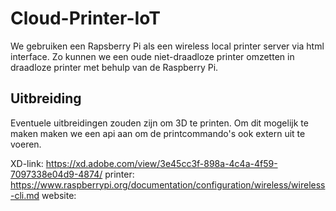 # Cloud-Printer-IoT
We gebruiken een Rapsberry Pi als een wireless local printer server via html interface. Zo kunnen we een oude niet-draadloze printer omzetten in draadloze printer met behulp van de Raspberry Pi.  

## Uitbreiding
Eventuele uitbreidingen zouden zijn om 3D te printen. Om dit mogelijk te maken maken we een api aan om de printcommando's ook extern uit te voeren.

XD-link: https://xd.adobe.com/view/3e45cc3f-898a-4c4a-4f59-7097338e04d9-4874/
printer: https://www.raspberrypi.org/documentation/configuration/wireless/wireless-cli.md
website:
